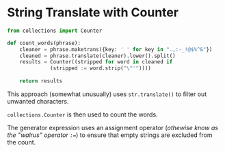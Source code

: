 # String Translate with Counter



```python
from collections import Counter

def count_words(phrase):
    cleaner = phrase.maketrans({key: ' ' for key in ".,:-_!@$%^&"})
    cleaned = phrase.translate(cleaner).lower().split()
    results = Counter((stripped for word in cleaned if 
              (stripped := word.strip("\"'"))))
    
    return results
```



This approach (somewhat unusually) uses `str.translate()` to filter out unwanted characters.

`collections.Counter` is then used to count the words.

The generator expression uses an assignment operator (_othewise know as the "walrus" operator `:=`_) to ensure that empty strings are excluded from the count.